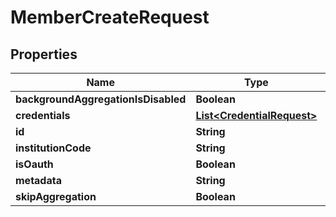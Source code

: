 

# MemberCreateRequest


## Properties

Name | Type | Description | Notes
------------ | ------------- | ------------- | -------------
**backgroundAggregationIsDisabled** | **Boolean** |  |  [optional]
**credentials** | [**List&lt;CredentialRequest&gt;**](CredentialRequest.md) |  | 
**id** | **String** |  |  [optional]
**institutionCode** | **String** |  | 
**isOauth** | **Boolean** |  |  [optional]
**metadata** | **String** |  |  [optional]
**skipAggregation** | **Boolean** |  |  [optional]



